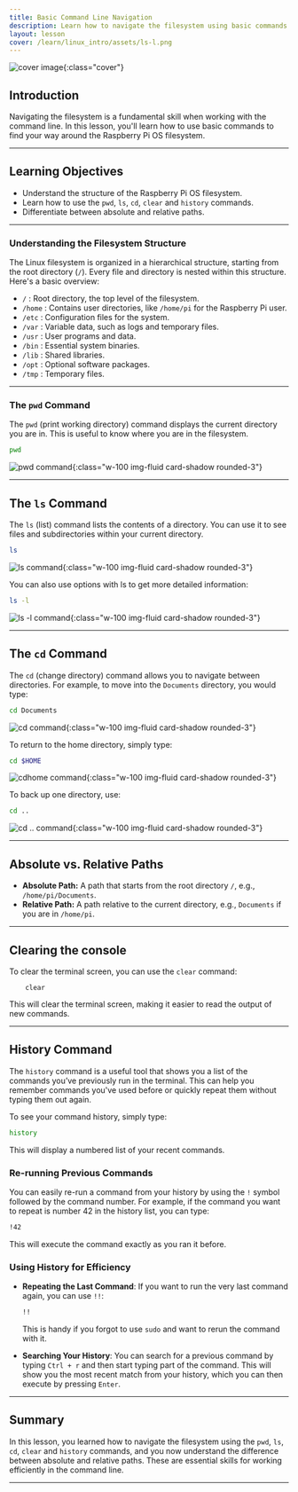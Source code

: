 ```yaml
---
title: Basic Command Line Navigation
description: Learn how to navigate the filesystem using basic commands like pwd, ls, and cd.
layout: lesson
cover: /learn/linux_intro/assets/ls-l.png
---
```


![cover image]({{page.cover}}){:class="cover"}

## Introduction

Navigating the filesystem is a fundamental skill when working with the command line. In this lesson, you'll learn how to use basic commands to find your way around the Raspberry Pi OS filesystem.

---

## Learning Objectives

- Understand the structure of the Raspberry Pi OS filesystem.
- Learn how to use the `pwd`, `ls`, `cd`, `clear` and `history` commands.
- Differentiate between absolute and relative paths.

---

### Understanding the Filesystem Structure

The Linux filesystem is organized in a hierarchical structure, starting from the root directory (`/`). Every file and directory is nested within this structure. Here's a basic overview:

- `/` : Root directory, the top level of the filesystem.
- `/home` : Contains user directories, like `/home/pi` for the Raspberry Pi user.
- `/etc` : Configuration files for the system.
- `/var` : Variable data, such as logs and temporary files.
- `/usr` : User programs and data.
- `/bin` : Essential system binaries.
- `/lib` : Shared libraries.
- `/opt` : Optional software packages.
- `/tmp` : Temporary files.

---

### The `pwd` Command

The `pwd` (print working directory) command displays the current directory you are in. This is useful to know where you are in the filesystem.

```bash
pwd
```

![pwd command](/learn/linux_intro/assets/pwd.png){:class="w-100 img-fluid card-shadow rounded-3"}

---

## The `ls` Command

The `ls` (list) command lists the contents of a directory. You can use it to see files and subdirectories within your current directory.

``` bash
ls
```

![ls command](/learn/linux_intro/assets/ls.png){:class="w-100 img-fluid card-shadow rounded-3"}

You can also use options with ls to get more detailed information:

```bash
ls -l
```

![ls -l command](/learn/linux_intro/assets/ls-l.png){:class="w-100 img-fluid card-shadow rounded-3"}

---

## The `cd` Command

The `cd` (change directory) command allows you to navigate between directories. For example, to move into the `Documents` directory, you would type:

```bash
cd Documents
```

![cd command](/learn/linux_intro/assets/cd.png){:class="w-100 img-fluid card-shadow rounded-3"}

To return to the home directory, simply type:

```bash
cd $HOME
```

![cdhome command](/learn/linux_intro/assets/cdhome.png){:class="w-100 img-fluid card-shadow rounded-3"}

To back up one directory, use:

```bash
cd ..
```

![cd  .. command](/learn/linux_intro/assets/cddotdot.png){:class="w-100 img-fluid card-shadow rounded-3"}

---

## Absolute vs. Relative Paths

- **Absolute Path:** A path that starts from the root directory `/`, e.g., `/home/pi/Documents`.
- **Relative Path:** A path relative to the current directory, e.g., `Documents` if you are in `/home/pi`.

---

## Clearing the console

To clear the terminal screen, you can use the `clear` command:

        clear

This will clear the terminal screen, making it easier to read the output of new commands.

---

## History Command

The `history` command is a useful tool that shows you a list of the commands you’ve previously run in the terminal. This can help you remember commands you've used before or quickly repeat them without typing them out again.

To see your command history, simply type:

```bash
history
```

This will display a numbered list of your recent commands.

### Re-running Previous Commands

You can easily re-run a command from your history by using the `!` symbol followed by the command number. For example, if the command you want to repeat is number 42 in the history list, you can type:

```bash
!42
```

This will execute the command exactly as you ran it before.

### Using History for Efficiency

- **Repeating the Last Command**: If you want to run the very last command again, you can use `!!`:

  ```bash
  !!
  ```

  This is handy if you forgot to use `sudo` and want to rerun the command with it.

- **Searching Your History**: You can search for a previous command by typing `Ctrl + r` and then start typing part of the command. This will show you the most recent match from your history, which you can then execute by pressing `Enter`.

---

## Summary

In this lesson, you learned how to navigate the filesystem using the `pwd`, `ls`, `cd`, `clear` and `history` commands, and you now understand the difference between absolute and relative paths. These are essential skills for working efficiently in the command line.

---

